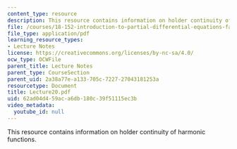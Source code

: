```yaml
---
content_type: resource
description: This resource contains information on holder continuity of harmonic functions.
file: /courses/18-152-introduction-to-partial-differential-equations-fall-2005/62ad04d459aca6db180c39f51115ec3b_Lecture20.pdf
file_type: application/pdf
learning_resource_types:
- Lecture Notes
license: https://creativecommons.org/licenses/by-nc-sa/4.0/
ocw_type: OCWFile
parent_title: Lecture Notes
parent_type: CourseSection
parent_uid: 2a38a77e-a133-705c-7227-27043181253a
resourcetype: Document
title: Lecture20.pdf
uid: 62ad04d4-59ac-a6db-180c-39f51115ec3b
video_metadata:
  youtube_id: null
---
```

This resource contains information on holder continuity of harmonic functions.